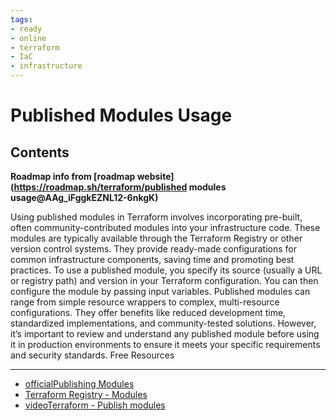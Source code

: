 ```yaml
---
tags:
- ready
- online
- terraform
- IaC
- infrastructure
---
```


# Published Modules Usage

## Contents

__Roadmap info from [roadmap website](<https://roadmap.sh/terraform/published> modules usage@AAg_iFggkEZNL12-6nkgK)__

Using published modules in Terraform involves incorporating pre-built, often community-contributed modules into your infrastructure code. These modules are typically available through the Terraform Registry or other version control systems. They provide ready-made configurations for common infrastructure components, saving time and promoting best practices. To use a published module, you specify its source (usually a URL or registry path) and version in your Terraform configuration. You can then configure the module by passing input variables. Published modules can range from simple resource wrappers to complex, multi-resource configurations. They offer benefits like reduced development time, standardized implementations, and community-tested solutions. However, it’s important to review and understand any published module before using it in production environments to ensure it meets your specific requirements and security standards.
Free Resources

---

- [officialPublishing Modules](https://developer.hashicorp.com/terraform/registry/modules/publish)
- [Terraform Registry - Modules](https://registry.terraform.io/browse/modules)
- [videoTerraform - Publish modules](https://www.youtube.com/watch?v=9vBp1D3myH8)

